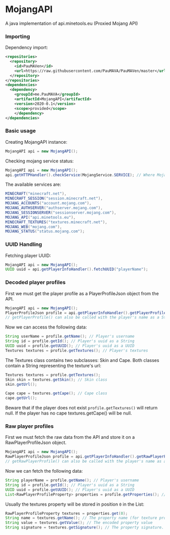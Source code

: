 # MojangAPI
A java implementation of api.minetools.eu (Proxied Mojang API)

### Importing

Dependency import:
```xml
<repositories>
  <repository>
    <id>PauMAVen</id>
    <url>https://raw.githubusercontent.com/PauMAVA/PauMAVen/master</url>
  </repository>
</repositories>
<dependencies>
  <dependency>
    <groupId>me.PauMAVA</groupId>
    <artifactId>MojangAPI</artifactId>
    <version>2020-0.1</version>
    <scope>provided</scope>
	</dependency>
</dependencies>
```

### Basic usage

Creating MojangAPI instance:

```java
MojangAPI api = new MojangAPI();
```

Checking mojang service status:
```java
MojangAPI api = new MojangAPI();
api.getHTTPHandler().checkService(MojangService.SERVICE); // Where MojangService is the service you want to check.
```
The available services are:
```java
MINECRAFT("minecraft.net"),
MINECRAFT_SESSION("session.minecraft.net"),
MOJANG_ACCOUNTS("account.mojang.com"),
MOJANG_AUTHSERVER("authserver.mojang.com"),
MOJANG_SESSIONSERVER("sessionserver.mojang.com"),
MOJANG_API("api.minetools.eu"),
MINECRAFT_TEXTURES("textures.minecraft.net"),
MOJANG_WEB("mojang.com"),
MOJANG_STATUS("status.mojang.com");
```

### UUID Handling

Fetching player UUID:
```java
MojangAPI api = new MojangAPI();
UUID uuid = api.getPlayerInfoHandler().fetchUUID("playerName");
```

### Decoded player profiles

First we must get the player profile as a PlayerProfileJson object from the API.
```java
MojangAPI api = new MojangAPI();
PlayerProfileJson profile = api.getPlayerInfoHandler().getPlayerProfile(uuid);
// getPlayerProfile() can also be called with the player's name as a String parameter instead of UUID.
```

Now we can access the following data:
```java
String userName = profile.getName(); // Player's username
String id = profile.getId(); // Player's uuid as a String
UUID uuid = profile.getUUID(); // Player's uuid as a UUID
Textures textures = profile.getTextures(); // Player's textures
```

The Textures class contains two subclasses: Skin and Cape. Both classes contain a String representing the texture's url:
```java
Textures textures = profile.getTextures();
Skin skin = textures.getSkin(); // Skin class
skin.getUrl();

Cape cape = textures.getCape(); // Cape class
cape.getUrl();
```
Beware that if the player does not exist `profile.getTextures()` will return null. If the player has no cape textures.getCape() will be null.

### Raw player profiles

First we must fetch the raw data from the API and store it on a RawPlayerProfileJson object.
```java
MojangAPI api = new MojangAPI();
RawPlayerProfileJson profile = api.getPlayerInfoHandler().getRawPlayerProfile(uuid);
// getRawPlayerProfile() can also be called with the player's name as a String parameter instead of UUID.
```
Now we can fetch the following data:
```java
String playerName = profile.getName(); // Player's username
String id = profile.getId(); // Player's uuid as a String
UUID uuid = profile.getUUID(); // Player's uuid as a UUID
List<RawPlayerProfileProperty> properties = profile.getProperties(); // Player's properties as RawPlayerProfileProperty
```
Usually the textures property will be stored in position `0` in the List:
```java
RawPlayerProfileProperty textures = properties.get(0);
String name = textures.getName(); // The property name (for texture properties is 'textures')
String value = textures.getValue(); // The encoded property value
String signature = textures.getSignature(); // The property signature.
```

